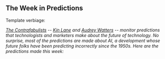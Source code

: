 ## The Week in Predictions

Template verbiage: 

*[The Contrafabulists](http://contrafabulists.com) -- [Kin Lane](http://kinlane.com) and [Audrey Watters](http://audreywatters.com) -- monitor predictions that technologists and marketers make about the future of technology. No surprise, most of the predictions are made about AI, a development whose future folks have been predicting incorrectly since the 1950s. Here are the predictions made this week:*
